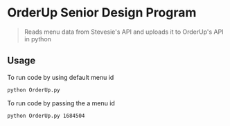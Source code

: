 # OrderUp Senior Design Program
> Reads menu data from Stevesie's API and uploads it to OrderUp's API in python

## Usage

To run code by using default menu id
```sh
python OrderUp.py
```
To run code by passing the a menu id  
```sh
python OrderUp.py 1684504
```
